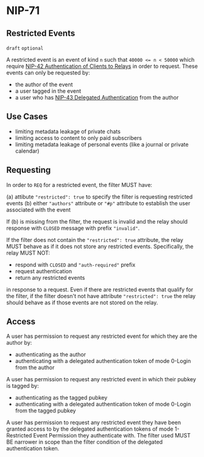 NIP-71
======

Restricted Events
-----------------------------------

`draft` `optional`

A restricted event is an event of kind `n` such that `40000 <= n < 50000` which require [NIP-42 Authentication of Clients to Relays](https://github.com/nostr-protocol/nips/blob/master/42.md) in order to request. These events can only be requested by:

- the author of the event
- a user tagged in the event
- a user who has [NIP-43 Delegated Authentication](https://github.com/nostr-protocol/nips/blob/master/43.md) from the author

## Use Cases

- limiting metadata leakage of private chats
- limiting access to content to only paid subscribers
- limiting metadata leakage of personal events (like a journal or private calendar)

## Requesting

In order to `REQ` for a restricted event, the filter MUST have:

(a) attibute `"restricted": true` to specify the filter is requesting restricted events
(b) either `"authors"` attribute or `"#p"` attribute to establish the user associated with the event

If (b) is missing from the filter, the request is invalid and the relay should response with `CLOSED` message with prefix `"invalid"`.

If the filter does not contain the `"restricted": true` attribute, the relay MUST behave as if it does not store any restricted events. Specifically, the relay MUST NOT:

- respond with `CLOSED` and `"auth-required"` prefix
- request authentication
- return any restricted events

in response to a request. Even if there are restricted events that qualify for the filter, if the filter doesn't not have attribute `"restricted": true` the relay should behave as if those events are not stored on the relay.

## Access

A user has permission to request any restricted event for which they are the author by:

- authenticating as the author
- authenticating with a delegated authentication token of mode 0-Login from the author


A user has permission to request any restricted event in which their pubkey is tagged by:

- authenticating as the tagged pubkey
- authenticating with a delegated authentication token of mode 0-Login from the tagged pubkey

A user has permission to request any restricted event they have been granted access to by the delegated authentication tokens of mode 1-Restricted Event Permission they authenticate with. The filter used MUST BE narrower in scope than the filter condition of the delegated authentication token.